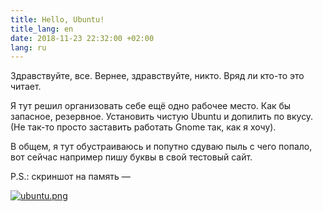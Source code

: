 ```yaml
---
title: Hello, Ubuntu!
title_lang: en
date: 2018-11-23 22:32:00 +02:00
lang: ru
---
```


Здравствуйте, все. Вернее, здравствуйте, никто. Вряд ли кто-то это читает.

Я тут решил организовать себе ещё одно рабочее место. Как бы запасное, резервное. Установить чистую Ubuntu и допилить по вкусу. (Не так-то просто заставить работать Gnome так, как я хочу).

В общем, я тут обустраиваюсь и попутно сдуваю пыль с чего попало, вот сейчас например пишу буквы в свой тестовый сайт.

P.S.: скриншот на память —

[![ubuntu.png](/uploads/ubuntu.png)](/uploads/ubuntu.png)
